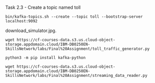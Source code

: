 

Task 2.3 - Create a topic named toll

```
bin/kafka-topics.sh --create --topic toll --bootstrap-server localhost:9092
```


download_simulator.jpg.
```
wget https://cf-courses-data.s3.us.cloud-object-storage.appdomain.cloud/IBM-DB0250EN-SkillsNetwork/labs/Final%20Assignment/toll_traffic_generator.py
```


```
python3 -m pip install kafka-python
```

```
wget https://cf-courses-data.s3.us.cloud-object-storage.appdomain.cloud/IBM-DB0250EN-SkillsNetwork/labs/Final%20Assignment/streaming_data_reader.py
```